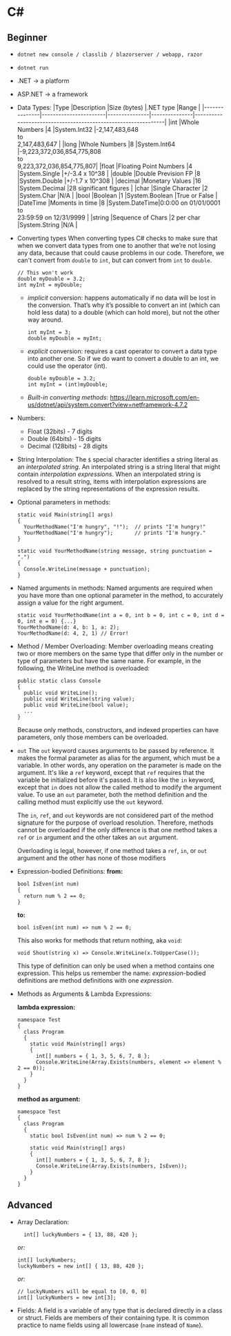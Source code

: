# C#

## Beginner

- `dotnet new console / classlib / blazorserver / webapp, razor`
- `dotnet run`
- .NET -> a platform
- ASP.NET -> a framework
- Data Types:
  |Type |Description |Size (bytes) |.NET type |Range |
  |---------------|-----------------------|---------------|---------------|---------------------------------------------------------------|
  |int |Whole Numbers |4 |System.Int32 |-2,147,483,648<br/>to<br/>2,147,483,647 |
  |long |Whole Numbers |8 |System.Int64 |-9,223,372,036,854,775,808<br/>to<br/>9,223,372,036,854,775,807|
  |float |Floating Point Numbers |4 |System.Single |+/-3.4 x 10^38 |
  |double |Double Prevision FP |8 |System.Double |+/-1.7 x 10^308 |
  |decimal |Monetary Values |16 |System.Decimal |28 significant figures |
  |char |Single Character |2 |System.Char |N/A |
  |bool |Boolean |1 |System.Boolean |True or False |
  |DateTime |Moments in time |8 |System.DateTime|0:0:00 on 01/01/0001<br/>to<br/>23:59:59 on 12/31/9999 |
  |string |Sequence of Chars |2 per char |System.String |N/A |
- Converting types
  When converting types C# checks to make sure that when we convert data types from one to another that we’re not losing any data, because that could cause problems in our code. Therefore, we can't convert from `double` to `int`, but can convert from `int` to `double`.

  ```
  // This won't work
  double myDouble = 3.2;
  int myInt = myDouble;
  ```

  - _implicit_ conversion: happens automatically if no data will be lost in the conversion. That’s why it’s possible to convert an int (which can hold less data) to a double (which can hold more), but not the other way around.
    ```
    int myInt = 3;
    double myDouble = myInt;
    ```
  - _explicit_ conversion: requires a cast operator to convert a data type into another one. So if we do want to convert a double to an int, we could use the operator (int).
    ```
    double myDouble = 3.2;
    int myInt = (int)myDouble;
    ```
  - _Built-in converting methods_: https://learn.microsoft.com/en-us/dotnet/api/system.convert?view=netframework-4.7.2

- Numbers:

  - Float (32bits) - 7 digits
  - Double (64bits) - 15 digits
  - Decimal (128bits) - 28 digits

- String Interpolation:
  The `$` special character identifies a string literal as an _interpolated string_. An interpolated string is a string literal that might contain _interpolation expressions_. When an interpolated string is resolved to a result string, items with interpolation expressions are replaced by the string representations of the expression results.

- Optional parameters in methods:

  ```
  static void Main(string[] args)
  {
    YourMethodName("I'm hungry", "!");  // prints "I'm hungry!"
    YourMethodName("I'm hungry");       // prints "I'm hungry."
  }

  static void YourMethodName(string message, string punctuation = ".")
  {
    Console.WriteLine(message + punctuation);
  }
  ```

- Named arguments in methods:
  Named arguments are required when you have more than one optional parameter in the method, to accurately assign a value for the right argument.
  ```
  static void YourMethodName(int a = 0, int b = 0, int c = 0, int d = 0, int e = 0) {...}
  YourMethodName(d: 4, b: 1, a: 2);
  YourMethodName(d: 4, 2, 1) // Error!
  ```
- Method / Member Overloading:
  Member overloading means creating two or more members on the same type that differ only in the number or type of parameters but have the same name. For example, in the following, the WriteLine method is overloaded:

  ```
  public static class Console
  {
    public void WriteLine();
    public void WriteLine(string value);
    public void WriteLine(bool value);
    ...
  }
  ```

  Because only methods, constructors, and indexed properties can have parameters, only those members can be overloaded.

- `out`
  The `out` keyword causes arguments to be passed by reference. It makes the formal parameter as alias for the argument, which must be a variable. In other words, any operation on the parameter is made on the argument. It's like a `ref` keyword, except that `ref` requires that the variable be initialized before it's passed. It is also like the `in` keyword, except that `in` does not allow the called method to modify the argument value. To use an `out` parameter, both the method definition and the calling method must explicitly use the `out` keyword.

  The `in`, `ref`, and `out` keywords are not considered part of the method signature for the purpose of overload resolution. Therefore, methods cannot be overloaded if the only difference is that one method takes a `ref` or `in` argument and the other takes an `out` argument.

  Overloading is legal, however, if one method takes a `ref`, `in`, or `out` argument and the other has none of those modifiers

- Expression-bodied Definitions:
  **from:**

  ```
  bool IsEven(int num)
  {
    return num % 2 == 0;
  }
  ```

  **to:**

  ```
  bool isEven(int num) => num % 2 == 0;
  ```

  This also works for methods that return nothing, aka `void`:

  ```
  void Shout(string x) => Console.WriteLine(x.ToUpperCase());
  ```

  This type of definition can only be used when a method contains one expression. This helps us remember the name: _expression_-bodied definitions are method definitions with one _expression_.

- Methods as Arguments & Lambda Expressions:

  **lambda expression:**

  ```
  namespace Test
  {
    class Program
    {
      static void Main(string[] args)
      {
        int[] numbers = { 1, 3, 5, 6, 7, 8 };
        Console.WriteLine(Array.Exists(numbers, element => element % 2 == 0));
      }
    }
  }
  ```

  **method as argument:**

  ```
  namespace Test
  {
    class Program
    {
      static bool IsEven(int num) => num % 2 == 0;

      static void Main(string[] args)
      {
        int[] numbers = { 1, 3, 5, 6, 7, 8 };
        Console.WriteLine(Array.Exists(numbers, IsEven));
      }
    }
  }
  ```

## Advanced

- Array Declaration:

  ```
    int[] luckyNumbers = { 13, 88, 420 };
  ```

  _or:_

  ```
  int[] luckyNumbers;
  luckyNumbers = new int[] { 13, 88, 420 };
  ```

  _or:_

  ```
  // luckyNumbers will be equal to [0, 0, 0]
  int[] luckyNumbers = new int[3];
  ```

- Fields:
  A field is a variable of any type that is declared directly in a class or struct. Fields are members of their containing type.
  It is common practice to name fields using all lowercase (`name` instead of `Name`).
